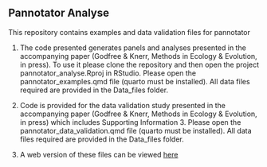## Pannotator Analyse

This repository contains examples and data validation files for
pannotator

1.  The code presented generates panels and analyses presented in the
    accompanying paper (Godfree & Knerr, Methods in Ecology & Evolution,
    in press). To use it please clone the repository and then open the
    project pannotator\_analyse.Rproj in RStudio. Please open the
    pannotator\_examples.qmd file (quarto must be installed). All data
    files required are provided in the Data\_files folder.  

2.  Code is provided for the data validation study presented in the
    accompanying paper (Godfree & Knerr, Methods in Ecology & Evolution,
    in press) which includes Supporting Information 3. Please open the
    pannotator\_data\_validation.qmd file (quarto must be installed).
    All data files required are provided in the Data\_files folder.  

3.  A web version of these files can be viewed
    [here](https://nunzioknerr.github.io/pannotator_analyse/)
